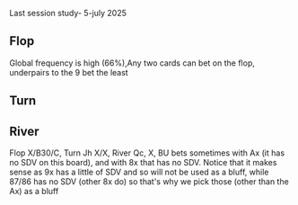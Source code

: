 Last session study- 5-july 2025

## Flop

Global frequency is high (66%),Any two cards can bet on the flop, underpairs to the 9 bet the least

## Turn


## River



Flop X/B30/C, Turn Jh X/X, River Qc, X, BU bets sometimes with Ax (it has no SDV on this board), and with 8x that has no SDV. Notice that it makes sense as 9x has a little of SDV and so will not be used as a bluff, while 87/86 has no SDV (other 8x do) so that's why we pick those (other than the Ax) as a bluff